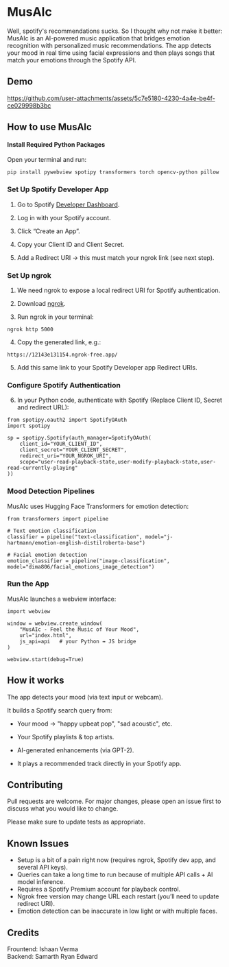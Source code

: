 # MusAIc

Well, spotify's recommendations sucks. So I thought why not make it better:
MusAIc is an AI-powered music application that bridges emotion recognition with personalized music recommendations.
The app detects your mood in real time using facial expressions and then plays songs that match your emotions through the Spotify API.

## Demo
https://github.com/user-attachments/assets/5c7e5180-4230-4a4e-be4f-ce029998b3bc

## How to use MusAIc

#### Install Required Python Packages

Open your terminal and run:
```
pip install pywebview spotipy transformers torch opencv-python pillow
```

### Set Up Spotify Developer App

1. Go to Spotify [Developer Dashboard](https://developer.spotify.com/dashboard).

2. Log in with your Spotify account.

3. Click “Create an App”.

4. Copy your Client ID and Client Secret.

5. Add a Redirect URI → this must match your ngrok link (see next step).

### Set Up ngrok

1. We need ngrok to expose a local redirect URI for Spotify authentication.

2. Download [ngrok](https://ngrok.com/download).

3. Run ngrok in your terminal:
```
ngrok http 5000
```
4. Copy the generated link, e.g.:
```
https://12143e131154.ngrok-free.app/
```

5. Add this same link to your Spotify Developer app Redirect URIs.

### Configure Spotify Authentication

6. In your Python code, authenticate with Spotify (Replace Client ID, Secret and redirect URL):
```
from spotipy.oauth2 import SpotifyOAuth
import spotipy

sp = spotipy.Spotify(auth_manager=SpotifyOAuth(
    client_id="YOUR_CLIENT_ID",
    client_secret="YOUR_CLIENT_SECRET",
    redirect_uri="YOUR_NGROK_URI",
    scope="user-read-playback-state,user-modify-playback-state,user-read-currently-playing"
))
```
### Mood Detection Pipelines

MusAIc uses Hugging Face Transformers for emotion detection:
```
from transformers import pipeline

# Text emotion classification
classifier = pipeline("text-classification", model="j-hartmann/emotion-english-distilroberta-base")

# Facial emotion detection
emotion_classifier = pipeline("image-classification", model="dima806/facial_emotions_image_detection")
```
### Run the App

MusAIc launches a webview interface:
```
import webview

window = webview.create_window(
    "MusAIc - Feel the Music of Your Mood",
    url="index.html",
    js_api=api   # your Python ↔ JS bridge
)

webview.start(debug=True)
```

## How it works
The app detects your mood (via text input or webcam).

It builds a Spotify search query from:

- Your mood → "happy upbeat pop", "sad acoustic", etc.

- Your Spotify playlists & top artists.

- AI-generated enhancements (via GPT-2).

- It plays a recommended track directly in your Spotify app.

## Contributing

Pull requests are welcome. For major changes, please open an issue first
to discuss what you would like to change.

Please make sure to update tests as appropriate.

## Known Issues
- Setup is a bit of a pain right now (requires ngrok, Spotify dev app, and several API keys).  
- Queries can take a long time to run because of multiple API calls + AI model inference.  
- Requires a Spotify Premium account for playback control.  
- Ngrok free version may change URL each restart (you’ll need to update redirect URI).  
- Emotion detection can be inaccurate in low light or with multiple faces.  


## Credits

Frountend: Ishaan Verma\
Backend: Samarth Ryan Edward

